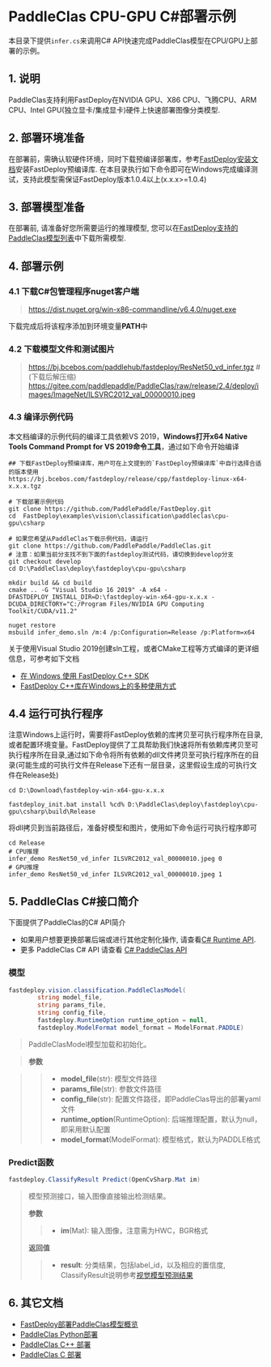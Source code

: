 # PaddleClas CPU-GPU C#部署示例

本目录下提供`infer.cs`来调用C# API快速完成PaddleClas模型在CPU/GPU上部署的示例。

## 1. 说明  
PaddleClas支持利用FastDeploy在NVIDIA GPU、X86 CPU、飞腾CPU、ARM CPU、Intel GPU(独立显卡/集成显卡)硬件上快速部署图像分类模型.

## 2. 部署环境准备  
在部署前，需确认软硬件环境，同时下载预编译部署库，参考[FastDeploy安装文档](https://github.com/PaddlePaddle/FastDeploy/blob/develop/docs/cn/build_and_install#FastDeploy预编译库安装)安装FastDeploy预编译库. 在本目录执行如下命令即可在Windows完成编译测试，支持此模型需保证FastDeploy版本1.0.4以上(x.x.x>=1.0.4)

## 3. 部署模型准备
在部署前, 请准备好您所需要运行的推理模型, 您可以在[FastDeploy支持的PaddleClas模型列表](../README.md)中下载所需模型.

## 4. 部署示例

### 4.1 下载C#包管理程序nuget客户端
> https://dist.nuget.org/win-x86-commandline/v6.4.0/nuget.exe

下载完成后将该程序添加到环境变量**PATH**中

### 4.2 下载模型文件和测试图片
> https://bj.bcebos.com/paddlehub/fastdeploy/ResNet50_vd_infer.tgz # (下载后解压缩)
> https://gitee.com/paddlepaddle/PaddleClas/raw/release/2.4/deploy/images/ImageNet/ILSVRC2012_val_00000010.jpeg

### 4.3 编译示例代码

本文档编译的示例代码的编译工具依赖VS 2019，**Windows打开x64 Native Tools Command Prompt for VS 2019命令工具**，通过如下命令开始编译

```shell
## 下载FastDeploy预编译库，用户可在上文提到的`FastDeploy预编译库`中自行选择合适的版本使用
https://bj.bcebos.com/fastdeploy/release/cpp/fastdeploy-linux-x64-x.x.x.tgz

# 下载部署示例代码
git clone https://github.com/PaddlePaddle/FastDeploy.git
cd  FastDeploy\examples\vision\classification\paddleclas\cpu-gpu\csharp

# 如果您希望从PaddleClas下载示例代码，请运行
git clone https://github.com/PaddlePaddle/PaddleClas.git
# 注意：如果当前分支找不到下面的fastdeploy测试代码，请切换到develop分支
git checkout develop
cd D:\PaddleClas\deploy\fastdeploy\cpu-gpu\csharp

mkdir build && cd build
cmake .. -G "Visual Studio 16 2019" -A x64 -DFASTDEPLOY_INSTALL_DIR=D:\fastdeploy-win-x64-gpu-x.x.x -DCUDA_DIRECTORY="C:/Program Files/NVIDIA GPU Computing Toolkit/CUDA/v11.2"

nuget restore
msbuild infer_demo.sln /m:4 /p:Configuration=Release /p:Platform=x64
```

关于使用Visual Studio 2019创建sln工程，或者CMake工程等方式编译的更详细信息，可参考如下文档
- [在 Windows 使用 FastDeploy C++ SDK](https://github.com/PaddlePaddle/FastDeploy/tree/develop/docs/cn/faq/use_sdk_on_windows.md)
- [FastDeploy C++库在Windows上的多种使用方式](https://github.com/PaddlePaddle/FastDeploy/tree/develop/docs/cn/faq/use_sdk_on_windows_build.md)

## 4.4 运行可执行程序

注意Windows上运行时，需要将FastDeploy依赖的库拷贝至可执行程序所在目录, 或者配置环境变量。FastDeploy提供了工具帮助我们快速将所有依赖库拷贝至可执行程序所在目录,通过如下命令将所有依赖的dll文件拷贝至可执行程序所在的目录(可能生成的可执行文件在Release下还有一层目录，这里假设生成的可执行文件在Release处)
```shell
cd D:\Download\fastdeploy-win-x64-gpu-x.x.x

fastdeploy_init.bat install %cd% D:\PaddleClas\deploy\fastdeploy\cpu-gpu\csharp\build\Release
```

将dll拷贝到当前路径后，准备好模型和图片，使用如下命令运行可执行程序即可
```shell
cd Release
# CPU推理
infer_demo ResNet50_vd_infer ILSVRC2012_val_00000010.jpeg 0
# GPU推理
infer_demo ResNet50_vd_infer ILSVRC2012_val_00000010.jpeg 1
```

## 5. PaddleClas C#接口简介

下面提供了PaddleClas的C# API简介

- 如果用户想要更换部署后端或进行其他定制化操作, 请查看[C# Runtime API](https://github.com/PaddlePaddle/FastDeploy/blob/develop/csharp/fastdeploy/runtime_option.cs).
- 更多 PaddleClas C# API 请查看 [C# PaddleClas API](https://github.com/PaddlePaddle/FastDeploy/blob/develop/csharp/fastdeploy/vision/classification/ppcls/model.cs)

### 模型

```c#
fastdeploy.vision.classification.PaddleClasModel(
        string model_file,
        string params_file,
        string config_file,
        fastdeploy.RuntimeOption runtime_option = null,
        fastdeploy.ModelFormat model_format = ModelFormat.PADDLE)
```

> PaddleClasModel模型加载和初始化。

> **参数**

>> * **model_file**(str): 模型文件路径
>> * **params_file**(str): 参数文件路径
>> * **config_file**(str): 配置文件路径，即PaddleClas导出的部署yaml文件
>> * **runtime_option**(RuntimeOption): 后端推理配置，默认为null，即采用默认配置
>> * **model_format**(ModelFormat): 模型格式，默认为PADDLE格式

### Predict函数

```c#
fastdeploy.ClassifyResult Predict(OpenCvSharp.Mat im)
```

> 模型预测接口，输入图像直接输出检测结果。
>
> **参数**
>
>> * **im**(Mat): 输入图像，注意需为HWC，BGR格式
>>
> **返回值**
>
>> * **result**: 分类结果，包括label_id，以及相应的置信度, ClassifyResult说明参考[视觉模型预测结果](../../../../../docs/api/vision_results/)


## 6. 其它文档
- [FastDeploy部署PaddleClas模型概览](../../)
- [PaddleClas Python部署](../python)
- [PaddleClas C++ 部署](../cpp)
- [PaddleClas C 部署](../c)
